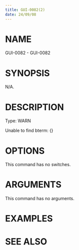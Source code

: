 ```yaml
---
title: GUI-0082(2)
date: 24/09/08
---
```


# NAME

GUI-0082 - GUI-0082

# SYNOPSIS

N/A.

# DESCRIPTION

Type: WARN

Unable to find bterm: {}

# OPTIONS

This command has no switches.

# ARGUMENTS

This command has no arguments.

# EXAMPLES

# SEE ALSO
